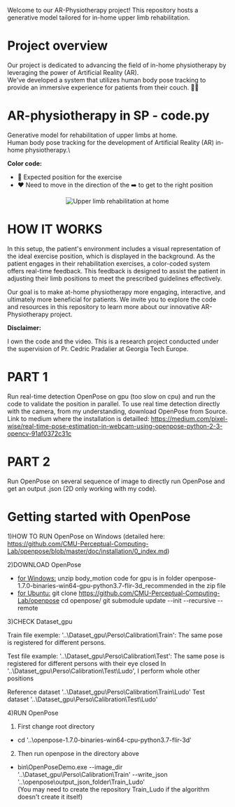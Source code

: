 Welcome to our AR-Physiotherapy project! This repository hosts a generative model tailored for in-home upper limb rehabilitation.
# Project overview 

Our project is dedicated to advancing the field of in-home physiotherapy by leveraging the power of Artificial Reality (AR).\
We've developed a system that utilizes human body pose tracking to provide an immersive experience for patients from their couch. 🚀📱

# AR-physiotherapy in SP - code.py

Generative model for rehabilitation of upper limbs at home.\
Human body pose tracking for the development of Artificial Reality (AR) in-home physiotherapy.\

**Color code:**
- :green_heart: Expected position for the exercise
- :heart: Need to move in the direction of the ➡️ to get to the right position


<div align="center">
  <img src="https://github.com/bossardl/Remote-physiotherapy/assets/90336628/a2842582-3669-4ab9-840a-92dc9c16e1ca.gif" alt="Upper limb rehabilitation at home" />
</div>

# HOW IT WORKS

In this setup, the patient's environment includes a visual representation of the ideal exercise position, which is displayed in the background. As the patient engages in their rehabilitation exercises, a color-coded system offers real-time feedback. This feedback is designed to assist the patient in adjusting their limb positions to meet the prescribed guidelines effectively.

Our goal is to make at-home physiotherapy more engaging, interactive, and ultimately more beneficial for patients. We invite you to explore the code and resources in this repository to learn more about our innovative AR-Physiotherapy project.

**Disclaimer:**

I own the code and the video. This is a research project conducted under the supervision of Pr. Cedric Pradalier at Georgia Tech Europe.

# PART 1  

Run real-time detection OpenPose on gpu (too slow on cpu) and run the code to validate the position in parallel.
To use real time detection directly with the camera, from my understanding, download OpenPose from Source.
Link to medium where the installation is detailled:
https://medium.com/pixel-wise/real-time-pose-estimation-in-webcam-using-openpose-python-2-3-opencv-91af0372c31c

# PART 2 
Run OpenPose on several sequence of image to directly run OpenPose and get an output .json (2D only working with my code).

# Getting started with OpenPose
1)HOW TO RUN OpenPose on Windows 	(detailed here: https://github.com/CMU-Perceptual-Computing-Lab/openpose/blob/master/doc/installation/0_index.md)

2)DOWNLOAD OpenPose 
- <ins>for Windows:</ins>
unzip body_motion
code for gpu is in folder openpose-1.7.0-binaries-win64-gpu-python3.7-flir-3d_recommended in the zip file
- <ins>for Ubuntu:</ins>
git clone https://github.com/CMU-Perceptual-Computing-Lab/openpose
cd openpose/
git submodule update --init --recursive --remote


3)CHECK Dataset_gpu

Train file exemple: '..\Dataset_gpu\Perso\Calibration\Train':
The same pose is registered for different persons.

Test file example: '..\Dataset_gpu\Perso\Calibration\Test':
 The same pose is registered for different persons with their eye closed 
In  '..\Dataset_gpu\Perso\Calibration\Test\Ludo', I perform whole other positions

Reference dataset '..\Dataset_gpu\Perso\Calibration\Train\Ludo'
Test dataset '..\Dataset_gpu\Perso\Calibration\Test\Ludo' 


4)RUN OpenPose

1. First change root directory
  - cd '..\openpose-1.7.0-binaries-win64-cpu-python3.7-flir-3d' 

2. Then run openpose in the directory above
  - bin\OpenPoseDemo.exe --image_dir '..\Dataset_gpu\Perso\Calibration\Train'  --write_json '..\openpose\output_json_folder\Train_Ludo'   
(You may need to create the repository  Train_Ludo if the algorithm doesn't create it itself)

